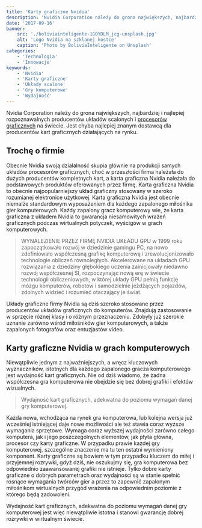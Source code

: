 ```yaml
---
title: 'Karty graficzne Nvidia'
description: 'Nvidia Corporation należy do grona największych, najbardziej i najlepiej rozpoznawalnych producentów układów scalonych i procesorów graficznych na świecie.'
date: '2017-09-16'
banner:
    src: './boliviainteligente-1GOYDLM_jcg-unsplash.jpg'
    alt: 'Logo Nvidia na szklanej kostce'
    caption: 'Photo by BoliviaInteligente on Unsplash'
categories:
    - 'Technologia'
    - 'Innowacje'
keywords:
    - 'Nvidia'
    - 'Karty graficzne'
    - 'Układy scalone'
    - 'Gry komputerowe'
    - 'Wydajność'
---
```


Nvidia Corporation należy do grona największych, najbardziej i najlepiej rozpoznawalnych producentów układów scalonych i [procesorów graficznych](../procesory-intel/) na świecie. Jest chyba najlepiej znanym dostawcą dla producentów kart graficznych działających na rynku.

## Trochę o firmie

Obecnie Nvidia swoją działalność skupia głównie na produkcji samych układów procesorów graficznych, choć w przeszłości firma należała do dużych producentów kompletnych kart, a karta graficzna Nvidia należała do podstawowych produktów oferowanych przez firmę. Karta graficzna Nvidia to obecnie najpopularniejszy układ graficzny stosowany w szeroko rozumianej elektronice użytkowej. Karta graficzna Nvidia jest obecnie niemalże standardowym wyposażeniem dla każdego zapalonego miłośnika gier komputerowych. Każdy zapalony gracz komputerowy wie, że karta graficzna z układem Nvidia to gwarancja niesamowitych wrażeń graficznych podczas wirtualnych potyczek, wyścigów w grach komputerowych.

> WYNALEZIENIE PRZEZ FIRMĘ NVIDIA UKŁADU GPU w 1999 roku zapoczątkowało rozwój w dziedzinie gamingu PC, na nowo zdefiniowało współczesną grafikę komputerową i zrewolucjonizowało technologie obliczeń równoległych. Akcelerowane na układach GPU rozwiązania z dziedziny głębokiego uczenia zainicjowały niedawno rozwój współczesnej SI, rozpoczynając nową erę w świecie technologii obliczeniowych, w której układy GPU pełnią funkcję mózgu komputerów, robotów i samodzielnie jeżdżących pojazdów, zdolnych widzieć i rozumieć otaczający je świat.

Układy graficzne firmy Nvidia są dziś szeroko stosowane przez producentów układów graficznych do komputerów. Znajdują zastosowanie w sprzęcie różnej klasy i o różnym przeznaczeniu. Zdobyły już szerokie uznanie zarówno wśród miłośników gier komputerowych, a także zapalonych fotografów oraz entuzjastów video.

## Karty graficzne Nvidia w grach komputerowych

Niewątpliwie jednym z najważniejszych, a wręcz kluczowych wyznaczników, istotnych dla każdego zapalonego gracza komputerowego jest wydajność kart graficznych. Nie od dziś wiadomo, że żadna współczesna gra komputerowa nie obejdzie się bez dobrej grafiki i efektów wizualnych.

> Wydajność kart graficznych, adekwatna do poziomu wymagań danej gry komputerowej.

Każda nowa, wchodząca na rynek gra komputerowa, lub kolejna wersja już wcześniej istniejącej daje nowe możliwości ale też stawia coraz wyższe wymagania sprzętowe. Wymaga coraz wyższej wydajności zarówno całego komputera, jak i jego poszczególnych elementów, jak płyta główna, procesor czy karty graficzne. W przypadku prawie każdej gry komputerowej, szczególne znaczenie ma tu ten ostatni wymieniony komponent. Karty graficzne są bowiem w tym przypadku kluczem do miłej i przyjemnej rozrywki, gdyż dziś, nie oszukujmy się, gra komputerowa bez odpowiednio zaawansowanej grafiki nie istnieje. Tylko dobre karty graficzne o dobrych parametrach oraz wydajności są w stanie spełnić rosnące wymagania twórców gier a przez to zapewnić zapalonym miłośnikom wirtualnych przygód wrażenia na odpowiednim poziomie z którego będą zadowoleni.

Wydajność kart graficznych, adekwatna do poziomu wymagań danej gry komputerowej jest więc niewątpliwie istotna i stanowi gwarancję dobrej rozrywki w wirtualnym świecie.
